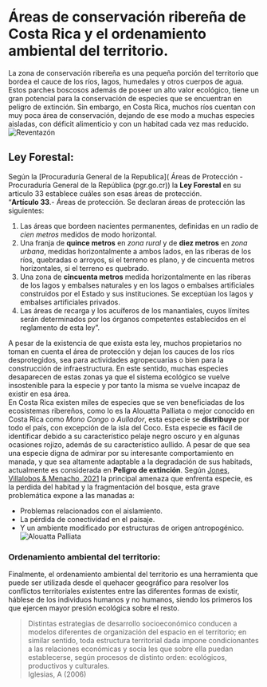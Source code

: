 # Áreas de conservación ribereña de Costa Rica y el ordenamiento ambiental del territorio.  
La zona de conservación ribereña es una pequeña porción del territorio que bordea el cauce de los ríos, lagos, humedales y otros cuerpos de agua. Estos parches   boscosos además de poseer un alto valor ecológico, tiene un gran potencial para la conservación de especies que se encuentran en peligro de extinción. Sin embargo, en   Costa Rica, muchos ríos cuentan con muy poca área de conservación, dejando de ese modo a muchas especies aisladas, con déficit alimenticio y con un habitad cada vez   mas reducido.  
![Reventazón](Río-Reventazón-en-el-Caribe-de-Costa-Rica.-CNE.jpg)
## Ley Forestal:  
Según la [Procuraduría General de la Republica]( Áreas de Protección - Procuraduría General de la República (pgr.go.cr)) la **Ley Forestal** en su articulo 33   establece cuáles son esas áreas de protección.  
“**Artículo 33**.- Áreas de protección. Se declaran áreas de protección las siguientes:  
1. Las áreas que bordeen nacientes permanentes, definidas en un radio de _cien metros_ medidos de modo horizontal.  
2. Una franja de **quince metros** en *zona rural* y de **diez metros** en *zona urbana*, medidas horizontalmente a ambos lados, en las riberas de los ríos, quebradas o arroyos, si el terreno es plano, y de cincuenta metros horizontales, si el terreno es quebrado.  
3. Una zona de **cincuenta metros** medida horizontalmente en las riberas de los lagos y embalses naturales y en los lagos o embalses artificiales construidos por el Estado y sus instituciones. Se exceptúan los lagos y embalses artificiales privados.  
4. Las áreas de recarga y los acuíferos de los manantiales, cuyos límites serán determinados por los órganos competentes establecidos en el reglamento de esta ley”.  

A pesar de la existencia de que exista esta ley, muchos propietarios no toman en cuenta el área de protección y dejan los cauces de los ríos desprotegidos, sea para actividades agropecuarias o bien para la construcción de infraestructura. En este sentido, muchas especies desaparecen de estas zonas ya que el sistema ecológico se vuelve insostenible para la especie y por tanto la misma se vuelve incapaz de existir en esa área.  
En Costa Rica existen miles de especies que se ven beneficiadas de los ecosistemas ribereños, como lo es la Alouatta Palliata o mejor conocido en Costa Rica como _Mono_ _Congo_ o _Aullador_, esta especie se **distribuye** por todo el país, con excepción de la isla del Coco. Esta especie es fácil de identificar debido a su característico pelaje negro oscuro y en algunas ocasiones rojizo, además de su característico aullido. A pesar de que sea una especie digna de admirar por su interesante comportamiento en manada, y que sea altamente adaptable a la degradación de sus habitads, actualmente es considerada en **Peligro de extinción**. 
Según [Jones, Villalobos & Menacho, 2021](https://www.researchgate.net/publication/352417887_Amenazas_que_enfrentan_los_monos_congo_Alouata_palliata_en_Costa_Rica_e_iniciativas_de_conservacion_para_el_bienestar_y_una_coexistencia_sana_con_la_especie) la principal amenaza que enfrenta especie, es la perdida del habitad y la fragmentación del bosque, esta grave problemática expone a las manadas a:
* Problemas relacionados con el aislamiento.
* La pérdida de conectividad en el paisaje. 
* Y un ambiente modificado por estructuras de origen antropogénico. 
![Alouatta Palliata](https://th.bing.com/th/id/R.153a942d16778c42e86711f6761c271a?rik=kpvsh07O99%2fO5A&pid=ImgRaw&r=0)
### Ordenamiento ambiental del territorio:
Finalmente, el ordenamiento ambiental del territorio es una herramienta que puede ser utilizada desde el quehacer geográfico para resolver los conflictos territoriales existentes entre las diferentes formas de existir, háblese de los individuos humanos y no humanos, siendo los primeros los que ejercen mayor presión ecológica sobre el resto.  
> Distintas estrategias de desarrollo socioeconómico conducen a modelos diferentes de organización del espacio en el territorio; en similar sentido, toda estructura 
> territorial dada impone condicionantes a las relaciones económicas y socia les que sobre ella puedan establecerse, según procesos de distinto orden: ecológicos, 
> productivos y culturales.  
Iglesias, A (2006)
